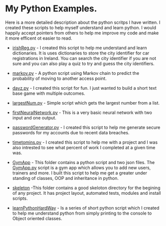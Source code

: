 # My Python Examples.
Here is a more detailed description about the python scritps I have written. I created these scripts to help myself understand and learn python. I would happily accept pointers from others to help me improve my code and make it more efficent ot easier to read. 

* [irishReg.py](https://github.com/Dylan-Morrissey/Python/blob/master/irishReg.py) - I created this script to help me understand and learn dictionaries. It is uses dictionaries to store the city identifier for car registrations in Ireland. You can search the city identifier if you are not sure and you can also play a quiz to try and guess the city identifiers.

* [markov.py](https://github.com/Dylan-Morrissey/Python/blob/master/markov.py) - A python script using Markov chain to predict the probability of moving to another access point.

* [dayz.py](https://github.com/Dylan-Morrissey/Python/blob/master/dayz.py) - I created this script for fun. I just wanted to build a short text base game with multiple outcomes.

* [largestNum.py](https://github.com/Dylan-Morrissey/Python/blob/master/largestNum.py) - Simple script which gets the largest number from a list.

* [firstNeuralNetwork.py](https://github.com/Dylan-Morrissey/Python/blob/master/largestNum.py) - This is a very basic neural network with two input and one output.

* [passwordGenerator.py](https://github.com/Dylan-Morrissey/Python/blob/master/passwordGenerator.py) - I created this script to help me generate secure passwords for my accounts due to recent data breaches.

* [timetomins.py](https://github.com/Dylan-Morrissey/Python/blob/master/timetomins.py) - I created this script to help me with a project and I was also intrested to see what percent of work I completed at a given time was.

* [GymApp](https://github.com/Dylan-Morrissey/Python/tree/master/GymApp) - This folder contains a python script and two json files. The [GymApp.py](https://github.com/Dylan-Morrissey/Python/tree/master/GymApp/GymApp.py) script is a gym app which allows you to add new users, trainers and more. I built this script to help me get a greater under standing of classes, OOP and inheritance in python.

* [skeleton](https://github.com/Dylan-Morrissey/Python/tree/master/skeleton) -This folder contains a good skeloton directory for the begining of any project. It has project layout, automated tests, modules and install scripts.

* [learnPythonHardWay](https://github.com/Dylan-Morrissey/Python/tree/master/learnPythonHardWay) - Is a series of short python script which I created to help me understand python from simply printing to the console to Object oriented classes.


